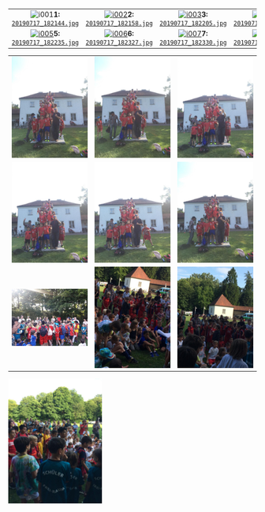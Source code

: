 

| | | | |
| :-: | :-: | :-: | :-: |
![i001]**1:**<br>[`20190717_182144.jpg`][i001] | [![i002]][i002r]**2:**<br>[`20190717_182158.jpg`][i002] | [![i003]][i003r]**3:**<br>[`20190717_182205.jpg`][i003] | [![i004]][i004r]**4:**<br>[`20190717_182209.jpg`][i004]
<a href="../../../../../raw/master/Material/Schyren-Cup/2019/20190717_182235.jpg" target="_">![i005]</a>**5:**<br>[`20190717_182235.jpg`][i005] | [![i006]][i006r]**6:**<br>[`20190717_182327.jpg`][i006] | [![i007]][i007r]**7:**<br>[`20190717_182330.jpg`][i007] | [![i008]][i008r]**8:**<br>[`20190717_182209.jpg`][i008]

| | | |
| :-: | :-: | :-: |
<img src="./IMG-20190717-WA0001.jpg?raw=true">|<img src="./IMG-20190717-WA0002.jpg?raw=true">|<img src="./IMG-20190717-WA0003.jpg?raw=true">
<img src="./IMG-20190717-WA0004.jpg?raw=true">|<img src="./IMG-20190717-WA0005.jpg?raw=true">|<img src="./IMG-20190717-WA0006.jpg?raw=true">
<img src="./IMG-20190717-WA0007.jpg?raw=true" width="190px">|<img src="./IMG-20190717-WA0008.jpg?raw=true" width="190px">|<img src="./IMG-20190717-WA0009.jpg?raw=true" width="190px">
<img src="./IMG-20190717-WA0010.jpg?raw=true" width="190px">


[i001]: ./20190717_182144.jpg?raw=true
[i002]: ./20190717_182158.jpg
[i002r]: ./20190717_182158.jpg?raw=true
[i003]: ./20190717_182205.jpg
[i003r]: ../../../../../raw/master/Material/Schyren-Cup/2019/20190717_182205.jpg
[i004]: ./20190717_182209.jpg
[i004r]: ../../../../../raw/master/Material/Schyren-Cup/2019/20190717_182209.jpg

[i005]: ./20190717_182235.jpg "adsf asdf"
[i005r]: ../../../../../raw/master/Material/Schyren-Cup/2019/20190717_182235.jpg
[i006]: ./20190717_182327.jpg
[i006r]: ../../../../../raw/master/Material/Schyren-Cup/2019/20190717_182327.jpg "asdf"
[i007]: ./20190717_182330.jpg
[i007r]: ../../../../../raw/master/Material/Schyren-Cup/2019/20190717_182330.jpg
[i008]: ./20190717_182333.jpg
[i008r]: ../../../../../raw/master/Material/Schyren-Cup/2019/20190717_182333.jpg
